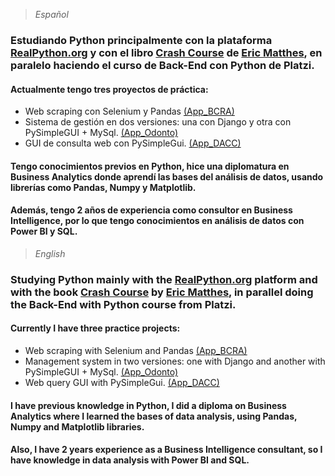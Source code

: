 > *Español*
### Estudiando Python principalmente con la plataforma [RealPython.org](https://realpython.com/) y con el libro [Crash Course](https://ehmatthes.github.io/pcc_2e/regular_index/) de [Eric Matthes](https://twitter.com/ehmatthes), en paralelo haciendo el curso de Back-End con Python de Platzi.

#### Actualmente tengo tres proyectos de práctica: 
  - Web scraping con Selenium y Pandas [(App_BCRA)](https://github.com/JuanesFosch/App-Plazo-Fijo)
  - Sistema de gestión en dos versiones: una con Django y otra con PySimpleGUI + MySql. [(App_Odonto)](https://github.com/JuanesFosch/App-Odonto)
  - GUI de consulta web con PySimpleGui. [(App_DACC)](https://github.com/JuanesFosch/App-DACC)

#### Tengo conocimientos previos en Python, hice una diplomatura en Business Analytics donde aprendí las bases del análisis de datos, usando librerías como Pandas, Numpy y Matplotlib.

#### Además, tengo 2 años de experiencia como consultor en Business Intelligence, por lo que tengo conocimientos en análisis de datos con Power BI y SQL. 


> *English*
### Studying Python mainly with the [RealPython.org](https://realpython.com/) platform and with the book [Crash Course](https://ehmatthes.github.io/pcc_2e/regular_index/) by [Eric Matthes](https://twitter.com/ehmatthes), in parallel doing the Back-End with Python course from Platzi.

#### Currently I have three practice projects:
  - Web scraping with Selenium and Pandas [(App_BCRA)](https://github.com/JuanesFosch/App-Plazo-Fijo)
  - Management system in two versiones: one with Django and another with PySimpleGUI + MySql. [(App_Odonto)](https://github.com/JuanesFosch/App-Odonto)
  - Web query GUI with PySimpleGui. [(App_DACC)](https://github.com/JuanesFosch/App-DACC)

#### I have previous knowledge in Python, I did a diploma on Business Analytics where I learned the bases of data analysis, using Pandas, Numpy and Matplotlib libraries. 

#### Also, I have 2 years experience as a Business Intelligence consultant, so I have knowledge in data analysis with Power BI and SQL. 

<!--
**JuanesFosch/JuanesFosch** is a ✨ _special_ ✨ repository because its `README.md` (this file) appears on your GitHub profile.

###Here are some ideas to get you started:

- 🔭 I’m currently working on ...
- 🌱 I’m currently learning ...
- 👯 I’m looking to collaborate on ...
- 🤔 I’m looking for help with ...
- 💬 Ask me about ...
- 📫 How to reach me: ...
- 😄 Pronouns: ...
- ⚡ Fun fact: ...
-->
